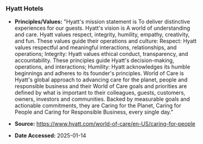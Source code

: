 ### Hyatt Hotels

- **Principles/Values:** "Hyatt's mission statement is To deliver distinctive experiences for our guests. Hyatt's vision is A world of understanding and care. Hyatt values respect, integrity, humility, empathy, creativity, and fun. These values guide their operations and culture: Respect: Hyatt values respectful and meaningful interactions, relationships, and operations; Integrity: Hyatt values ethical conduct, transparency, and accountability. These principles guide Hyatt's decision-making, operations, and interactions; Humility: Hyatt acknowledges its humble beginnings and adheres to its founder's principles. World of Care is Hyatt's global approach to advancing care for the planet, people and responsible business and their World of Care goals and priorities are defined by what is important to their colleagues, guests, customers, owners, investors and communities. Backed by measurable goals and actionable commitments, they are Caring for the Planet, Caring for People and Caring for Responsible Business, every single day."

- **Source:** https://www.hyatt.com/world-of-care/en-US/caring-for-people

- **Date Accessed:** 2025-01-14